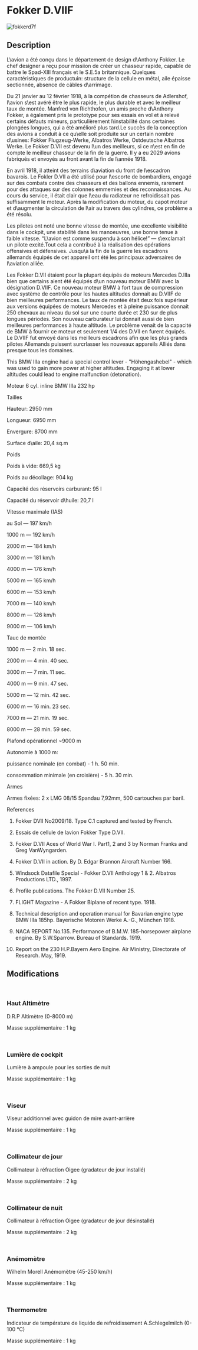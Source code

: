 # Fokker D.VIIF  
  
![fokkerd7f](../images/fokkerd7f.png)  
  
## Description  
  
L\avion a été conçu dans le département de design d\Anthony Fokker. Le chef designer a reçu pour missiion de créer un chasseur rapide, capable de battre le Spad-XIII français et le S.E.5a britannique. Quelques caractéristiques de productuin: structure de la cellule en métal, aile épaisse sectionnée, absence de câbles d\arrimage.  
  
Du 21 janvier au 12 février 1918, à la compétion de chasseurs de Adlershof, l\avion s\est avéré être le plus rapide, le plus durable et avec le meilleur taux de montée. Manfred von Richthofen, un amis proche d\Anthony Fokker, a également pris le prototype pour ses essais en vol et à relevé certains défauts mineurs, particulièrement l\instabilité dans certaines plongées longues, qui a été amélioré plus tard.Le succès de la conception des avions a conduit à ce qu\elle soit produite sur un certain nombre d\usines: Fokker Flugzeug-Werke, Albatros Werke, Ostdeutsche Albatros Werke. Le Fokker D.VII est devenu l\un des meilleurs, si ce n\est en fin de compte le meilleur chasseur de la fin de la guerre. Il y a eu 2029 avions fabriqués et envoyés au front avant la fin de l\année 1918.  
  
En avril 1918, il atteint des terrains d\aviation du front de l\escadron bavarois. Le Fokler D.VII a été utilisé pour l\escorte de bombardiers, engagé sur des combats contre des chasseurs et des ballons ennemis, rarement pour des attaques sur des colonnes emmemies et des reconnaissances. Au cours du service, il était clair que l\eau du radiateur ne refroidissait pas suffisamment le moteur. Après la modification du moteur, du capot moteur et d\augmenter la circulation de l\air au travers des cylindres, ce problème a été résolu.  
  
Les pilotes ont noté une bonne vitesse de montée, une excellente visibilité dans le cockpit, une stabilité dans les manoeuvres, une bonne tenue à faible vitesse. “L\avion est comme suspendu à son hélice!” — s\exclamait un pilote excité.Tout cela a contribué à la réalisation des opérations offensives et défensives. Jusqu\à la fin de la guerre les escadrons allemands équipés de cet appareil ont été les principaux adversaires de l\aviation alliée.  
  
Les Fokker D.VII étaient pour la plupart équipés de moteurs Mercedes D.IIIa bien que certains aient été équipés d\un nouveau moteur BMW avec la désignation D.VIIF. Ce nouveau moteur BMW à fort taux de compression avec système de contrôle pour les hautes altitudes donnait au D.VIIF de bien meilleures performances. Le taux de montée était deux fois supérieur aux versions équipées de moteurs Mercedes et à pleine puissance donnait 250 chevaux au niveau du sol sur une courte durée et 230 sur de plus longues périodes. Son nouveau carburateur lui donnait aussi de bien meilleures performances à haute altitude. Le problème venait de la capacité de BMW à fournir ce moteur et seulement 1/4 des D.VII en furent équipés. Le D.VIIF fut envoyé dans les meilleurs escadrons afin que les plus grands pilotes Allemands puissent surcrlasser les nouveaux appareils Alliés dans presque tous les domaines.  
  
This BMW IIIa engine had a special control lever - "Höhengashebel" - which was used to gain more power at higher altitudes. Engaging it at lower altitudes could lead to engine malfunction (detonation).  
  
  
Moteur 6 cyl. inline BMW IIIa 232 hp  
  
Tailles  
Hauteur: 2950 mm  
Longueur: 6950 mm  
Envergure: 8700 mm  
Surface d\aile: 20,4 sq.m  
  
Poids  
Poids à vide: 669,5 kg  
Poids au décollage: 904 kg  
Capacité des réservoirs carburant: 95 l  
Capacité du réservoir d\huile: 20,7 l  
  
Vitesse maximale (IAS)  
au Sol — 197 km/h  
1000 m — 192 km/h  
2000 m — 184 km/h  
3000 m — 181 km/h  
4000 m — 176 km/h  
5000 m — 165 km/h  
6000 m — 153 km/h  
7000 m — 140 km/h  
8000 m — 126 km/h  
9000 m — 106 km/h  
  
Tauc de montée  
1000 m —  2 min. 18 sec.  
2000 m —  4 min. 40 sec.  
3000 m —  7 min. 11 sec.  
4000 m —  9 min. 47 sec.  
5000 m — 12 min. 42 sec.  
6000 m — 16 min. 23 sec.  
7000 m — 21 min. 19 sec.  
8000 m — 28 min. 59 sec.  
  
Plafond opérationnel ~9000 m  
  
Autonomie à 1000 m:  
puissance nominale (en combat) - 1 h. 50 min.  
consommation minimale (en croisière) - 5 h. 30 min.  
  
Armes  
Armes fixées: 2 х LMG 08/15 Spandau 7,92mm, 500 cartouches par baril.  
  
References  
1) Fokker DVII No2009/18. Type C.1 captured and tested by French.  
2) Essais de cellule de lavion Fokker Type D.VII.  
3) Fokker D.VII Aces of World War I. Part1, 2 and 3 by Norman Franks and Greg VanWyngarden.  
4) Fokker D.VII in action. By D. Edgar Brannon Aircraft Number 166.  
5) Windsock Datafile Special - Fokker D.VII Anthology 1 & 2. Albatros Productions LTD., 1997.  
6) Profile publications. The Fokker D.VII Number 25.  
7) FLIGHT Magazine - A Fokker Biplane of recent type. 1918.  
8) Technical description and operation manual for Bavarian engine type BMW IIIa 185hp. Bayerische Motoren Werke A.-G., München 1918.  
9) NACA REPORT No.135. Performance of B.M.W. 185-horsepower airplane engine. By S.W.Sparrow. Bureau of Standards. 1919.  
10) Report on the 230 H.P.Bayern Aero Engine. Air Ministry, Directorate of Research. May, 1919.  
  
## Modifications  
﻿  
  
### Haut Altimètre  
  
D.R.P Altimètre (0-8000 m)  
Masse supplémentaire : 1 kg  
﻿  
  
### Lumière de cockpit  
  
Lumière à ampoule pour les sorties de nuit  
Masse supplémentaire : 1 kg  
﻿  
  
### Viseur  
  
Viseur additionnel avec guidon de mire avant-arrière  
Masse supplémentaire : 1 kg  
﻿  
  
### Collimateur de jour  
  
Collimateur à réfraction Oigee (gradateur de jour installé)  
Masse supplémentaire : 2 kg  
﻿  
  
### Collimateur de nuit  
  
Collimateur à réfraction Oigee (gradateur de jour désinstallé)  
Masse supplémentaire : 2 kg  
﻿  
  
### Anémomètre  
  
Wilhelm Morell Anémomètre (45-250 km/h)  
Masse supplémentaire : 1 kg  
﻿  
  
### Thermometre  
  
Indicateur de température de liquide de refroidissement A.Schlegelmilch (0-100 °C)  
Masse supplémentaire : 1 kg  
